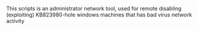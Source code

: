 This scripts is an administrator network tool, used for remote disabling (exploiting) KB823980-hole windows machines that has bad virus network activity  
